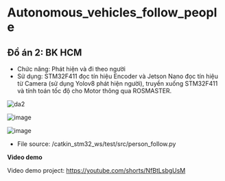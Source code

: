 # Autonomous_vehicles_follow_people

## Đồ án 2: BK HCM
- Chức năng: Phát hiện và đi theo người
- Sử dụng: STM32F411 đọc tín hiệu Encoder và Jetson Nano đọc tín hiệu từ Camera (sử dụng Yolov8 phát hiện người), truyền xuống STM32F411 và tính toán tốc độ cho Motor thông qua ROSMASTER.

![da2](https://github.com/tanphanzero/Autonomous_vehicles_follow_people/assets/85573204/82d8bea6-b57d-448c-af27-9f1aae96760e)

![image](https://github.com/tanphanzero/Autonomous_vehicles_follow_people/assets/85573204/8ca1c5f6-9d38-4b10-9a12-f38db396835a)

![image](https://github.com/tanphanzero/Autonomous_vehicles_follow_people/assets/85573204/b4d97525-eb2f-472d-93ec-78b2796f6bbc)

- File source: /catkin_stm32_ws/test/src/person_follow.py

**Video demo**

Video demo project: https://youtube.com/shorts/NfBtLsbgUsM
